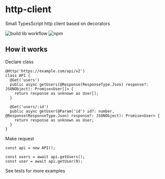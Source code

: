 # http-client
Small TypesScript http client based on decorators

![build lib workflow](https://github.com/sergeylenkov/http-client/actions/workflows/github-actions.yml/badge.svg)
![npm](https://img.shields.io/npm/v/@serglenkov/http-client)

## How it works

Declare class

```
@Http('https://example.com/api/v2')
class API {
  @Get('users')
  public async getUsers(@Response(ResponseType.Json) response?: JSONObject): Promise<User[]> {
    return response as unknown as User[];
  }

  @Get('users/:id')
  public async getUser(@Param('id') id?: number, @Response(ResponseType.Json) response?: JSONObject): Promise<User> {
    return response as unknown as User;
  }
}
```

Make request

```
const api = new API();

const users = await api.getUsers();
const user = await api.getUser(9);
```

See tests for more examples